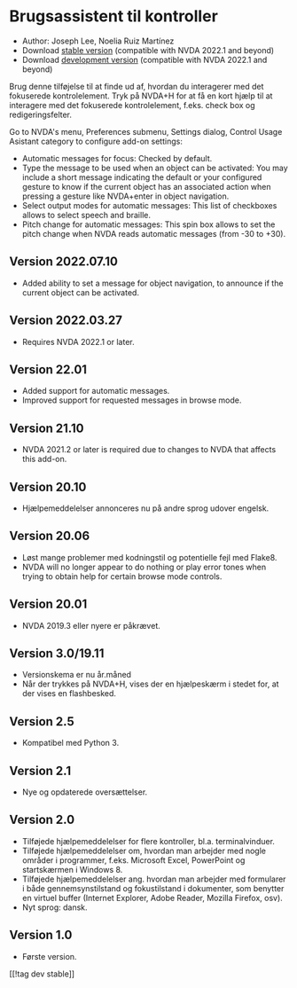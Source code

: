 # Brugsassistent til kontroller #
* Author: Joseph Lee, Noelia Ruiz Martínez
* Download [stable version][1] (compatible with NVDA 2022.1 and beyond)
* Download [development version][2] (compatible with NVDA 2022.1 and beyond)

Brug denne tilføjelse til at finde ud af, hvordan du interagerer med det
fokuserede kontrolelement.  Tryk på NVDA+H for at få en kort hjælp til at
interagere med det fokuserede kontrolelement, f.eks. check box og
redigeringsfelter.

Go to NVDA's menu, Preferences submenu, Settings dialog, Control Usage
Asistant category to configure add-on settings:

* Automatic messages for focus: Checked by default.
* Type the message to be used when an object can be activated: You may
  include a short message indicating the default or your configured gesture
  to know if the current object has an associated action when pressing a
  gesture like NVDA+enter in object navigation.
* Select output modes for automatic messages: This list of checkboxes allows
  to select speech and braille.
* Pitch change for automatic messages: This spin box allows to set the pitch
  change when NVDA reads automatic messages (from -30 to +30).

## Version 2022.07.10

* Added ability to set a message for object navigation, to announce if the
  current object can be activated.

## Version 2022.03.27

* Requires NVDA 2022.1 or later.

## Version 22.01

* Added support for automatic messages.
* Improved support for requested messages in browse mode.

## Version 21.10

* NVDA 2021.2 or later is required due to changes to NVDA that affects this
  add-on.

## Version 20.10

* Hjælpemeddelelser annonceres nu på andre sprog udover engelsk.

## Version 20.06

* Løst mange problemer med kodningstil og potentielle fejl med Flake8.
* NVDA will no longer appear to do nothing or play error tones when trying
  to obtain help for certain browse mode controls.

## Version 20.01

* NVDA 2019.3 eller nyere er påkrævet.

## Version 3.0/19.11

* Versionskema er nu år.måned
* Når der trykkes på NVDA+H, vises der en hjælpeskærm i stedet for, at der
  vises en flashbesked.

## Version 2.5

* Kompatibel med Python 3.

## Version 2.1

* Nye og opdaterede oversættelser.

## Version 2.0

* Tilføjede hjælpemeddelelser for flere kontroller, bl.a. terminalvinduer.
* Tilføjede hjælpemeddelelser om, hvordan man arbejder med nogle områder i
  programmer, f.eks. Microsoft Excel, PowerPoint og startskærmen i Windows
  8.
* Tilføjede hjælpemeddelelser ang. hvordan man arbejder med formularer i
  både gennemsynstilstand og fokustilstand i dokumenter, som benytter en
  virtuel buffer (Internet Explorer, Adobe Reader, Mozilla Firefox, osv).
* Nyt sprog: dansk.

## Version 1.0

* Første version.

[[!tag dev stable]]

[1]: https://addons.nvda-project.org/files/get.php?file=cua

[2]: https://addons.nvda-project.org/files/get.php?file=cua-dev
